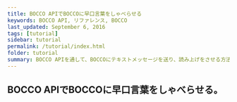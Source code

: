 ```yaml
---
title: BOCCO APIでBOCCOに早口言葉をしゃべらせる
keywords: BOCCO API, リファレンス, BOCCO
last_updated: September 6, 2016
tags: [tutorial]
sidebar: tutorial
permalink: /tutorial/index.html
folder: tutorial
summary: BOCCO APIを通して、BOCCOにテキストメッセージを送り、読み上げをさせる方法を学びます。
---
```


## BOCCO APIでBOCCOに早口言葉をしゃべらせる。



